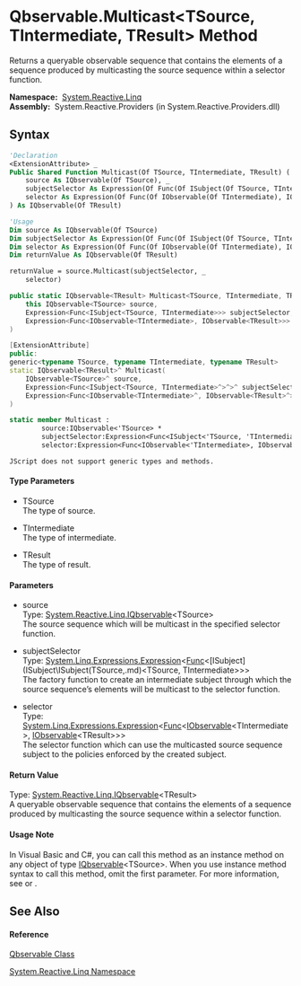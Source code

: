 # Qbservable.Multicast\<TSource, TIntermediate, TResult\> Method

Returns a queryable observable sequence that contains the elements of a sequence produced by multicasting the source sequence within a selector function.

**Namespace:**  [System.Reactive.Linq](System.Reactive.Linq\System.Reactive.Linq.md)  
**Assembly:**  System.Reactive.Providers (in System.Reactive.Providers.dll)

## Syntax

```vb
'Declaration
<ExtensionAttribute> _
Public Shared Function Multicast(Of TSource, TIntermediate, TResult) ( _
    source As IQbservable(Of TSource), _
    subjectSelector As Expression(Of Func(Of ISubject(Of TSource, TIntermediate))), _
    selector As Expression(Of Func(Of IObservable(Of TIntermediate), IObservable(Of TResult))) _
) As IQbservable(Of TResult)
```

```vb
'Usage
Dim source As IQbservable(Of TSource)
Dim subjectSelector As Expression(Of Func(Of ISubject(Of TSource, TIntermediate)))
Dim selector As Expression(Of Func(Of IObservable(Of TIntermediate), IObservable(Of TResult)))
Dim returnValue As IQbservable(Of TResult)

returnValue = source.Multicast(subjectSelector, _
    selector)
```

```csharp
public static IQbservable<TResult> Multicast<TSource, TIntermediate, TResult>(
    this IQbservable<TSource> source,
    Expression<Func<ISubject<TSource, TIntermediate>>> subjectSelector,
    Expression<Func<IObservable<TIntermediate>, IObservable<TResult>>> selector
)
```

```c++
[ExtensionAttribute]
public:
generic<typename TSource, typename TIntermediate, typename TResult>
static IQbservable<TResult>^ Multicast(
    IQbservable<TSource>^ source, 
    Expression<Func<ISubject<TSource, TIntermediate>^>^>^ subjectSelector, 
    Expression<Func<IObservable<TIntermediate>^, IObservable<TResult>^>^>^ selector
)
```

```fsharp
static member Multicast : 
        source:IQbservable<'TSource> * 
        subjectSelector:Expression<Func<ISubject<'TSource, 'TIntermediate>>> * 
        selector:Expression<Func<IObservable<'TIntermediate>, IObservable<'TResult>>> -> IQbservable<'TResult> 
```

```jscript
JScript does not support generic types and methods.
```

#### Type Parameters

- TSource  
  The type of source.

- TIntermediate  
  The type of intermediate.

- TResult  
  The type of result.

#### Parameters

- source  
  Type: [System.Reactive.Linq.IQbservable](IQbservable\IQbservable(TSource).md)\<TSource\>  
  The source sequence which will be multicast in the specified selector function.

- subjectSelector  
  Type: [System.Linq.Expressions.Expression](https://msdn.microsoft.com/en-us/library/Bb335710)\<[Func](https://msdn.microsoft.com/en-us/library/Bb534960)\<[ISubject](ISubject\ISubject(TSource,.md)\<TSource, TIntermediate\>\>\>  
  The factory function to create an intermediate subject through which the source sequence’s elements will be multicast to the selector function.

- selector  
  Type: [System.Linq.Expressions.Expression](https://msdn.microsoft.com/en-us/library/Bb335710)\<[Func](https://msdn.microsoft.com/en-us/library/Bb549151)\<[IObservable](https://msdn.microsoft.com/en-us/library/Dd990377)\<TIntermediate\>, [IObservable](https://msdn.microsoft.com/en-us/library/Dd990377)\<TResult\>\>\>  
  The selector function which can use the multicasted source sequence subject to the policies enforced by the created subject.

#### Return Value

Type: [System.Reactive.Linq.IQbservable](IQbservable\IQbservable(TSource).md)\<TResult\>  
A queryable observable sequence that contains the elements of a sequence produced by multicasting the source sequence within a selector function.

#### Usage Note

In Visual Basic and C\#, you can call this method as an instance method on any object of type [IQbservable](IQbservable\IQbservable(TSource).md)\<TSource\>. When you use instance method syntax to call this method, omit the first parameter. For more information, see [](https://msdn.microsoft.com/en-us/library/Bb384936) or [](https://msdn.microsoft.com/en-us/library/Bb383977).

## See Also

#### Reference

[Qbservable Class](Qbservable\Qbservable.md)

[System.Reactive.Linq Namespace](System.Reactive.Linq\System.Reactive.Linq.md)









